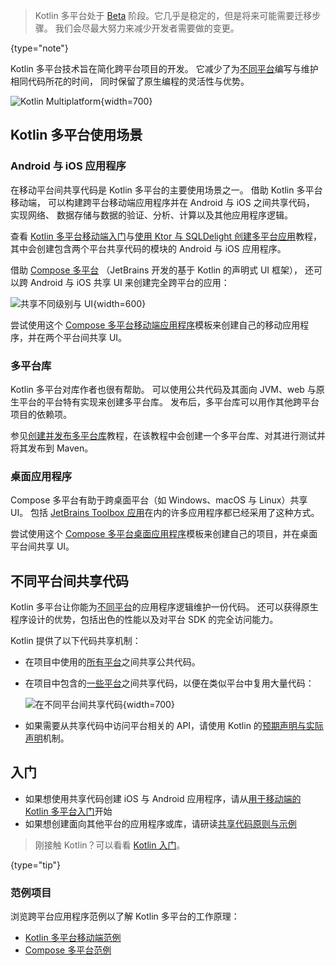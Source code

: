 [//]: # (title: Kotlin 多平台)
[//]: # (description: Kotlin Multiplatform allows creating cross-platform apps for desktop, web, and mobile devices.
Share application logic while keeping native user experience.)

> Kotlin 多平台处于 [Beta](components-stability.md) 阶段。它几乎是稳定的，但是将来可能需要迁移步骤。
> 我们会尽最大努力来减少开发者需要做的变更。
>
{type="note"}

Kotlin 多平台技术旨在简化跨平台项目的开发。 它减少了为<!--
-->[不同平台](#kotlin-多平台使用场景)编写与维护相同代码所花的时间，
同时保留了原生编程的灵活性与优势。 

![Kotlin Multiplatform](kotlin-multiplatform.svg){width=700}

## Kotlin 多平台使用场景

### Android 与 iOS 应用程序

在移动平台间共享代码是 Kotlin 多平台的主要使用场景之一。 借助 Kotlin 多平台移动端，
可以构建跨平台移动端应用程序并在 Android 与 iOS 之间共享代码， 实现网络、
数据存储与数据的验证、分析、计算以及其他应用程序逻辑。

查看 [Kotlin 多平台移动端入门](multiplatform-mobile-getting-started.md)与<!--
-->[使用 Ktor 与 SQLDelight 创建多平台应用](multiplatform-mobile-ktor-sqldelight.md)教程，
其中会创建包含两个平台共享代码的模块的 Android 与 iOS 应用程序。

借助 [Compose 多平台](https://www.jetbrains.com/lp/compose-multiplatform/)
（JetBrains 开发的基于 Kotlin 的声明式 UI 框架），
还可以跨 Android 与 iOS 共享 UI 来创建完全跨平台的应用：

![共享不同级别与 UI](multiplatform-compose.svg){width=600}

尝试使用这个 [Compose 多平台移动端应用程序](https://github.com/JetBrains/compose-multiplatform-ios-android-template/#readme)<!--
-->模板来创建自己的移动应用程序，并在两个平台间共享 UI。

### 多平台库

Kotlin 多平台对库作者也很有帮助。 可以使用公共代码及其面向
JVM、web 与原生平台的平台特有实现来创建多平台库。 发布后，多平台库可以用<!--
-->作其他跨平台项目的依赖项。

参见[创建并发布多平台库](multiplatform-library.md)教程，在该教程中会创建<!--
-->一个多平台库、对其进行测试并将其发布到 Maven。

### 桌面应用程序

Compose 多平台有助于跨桌面平台（如 Windows、macOS 与 Linux）共享 UI。 包括
[JetBrains Toolbox 应用](https://blog.jetbrains.com/kotlin/2021/12/compose-multiplatform-toolbox-case-study/)在内的许多应用程序<!--
-->都已经采用了这种方式。

尝试使用这个 [Compose 多平台桌面应用程序](https://github.com/JetBrains/compose-multiplatform-desktop-template#readme)<!--
-->模板来创建自己的项目，并在桌面平台间共享 UI。

## 不同平台间共享代码

Kotlin 多平台让你能为[不同平台](multiplatform-dsl-reference.md#目标)的应用程序逻辑维护一份代码。
还可以获得原生程序设计的优势，包括出色的性能以及对平台 SDK 的完全访问能力。

Kotlin 提供了以下代码共享机制：

* 在项目中使用的[所有平台](multiplatform-share-on-platforms.md#对所有平台共享代码)之间共享公共代码。
* 在项目中包含的[一些平台](multiplatform-share-on-platforms.md#对相似平台共享代码)之间共享代码，以便在类似平台中复用大量代码：

  ![在不同平台间共享代码](kotlin-multiplatform-hierarchical-structure.svg){width=700}

* 如果需要从共享代码中访问平台相关的 API，请使用 Kotlin 的<!--
-->[预期声明与实际声明](multiplatform-connect-to-apis.md)机制。

## 入门

* 如果想使用共享代码创建 iOS 与 Android 应用程序，请从[用于移动端的 Kotlin 多平台入门](multiplatform-mobile-getting-started.md)开始
* 如果想创建面向其他平台的应用程序或库，请研读[共享代码原则与示例](multiplatform-share-on-platforms.md)

> 刚接触 Kotlin？可以看看 [Kotlin 入门](getting-started.md)。
>
{type="tip"}

### 范例项目

浏览跨平台应用程序范例以了解 Kotlin 多平台的工作原理：

* [Kotlin 多平台移动端范例](multiplatform-mobile-samples.md)
* [Compose 多平台范例](https://github.com/JetBrains/compose-multiplatform/blob/master/examples/README.md)

